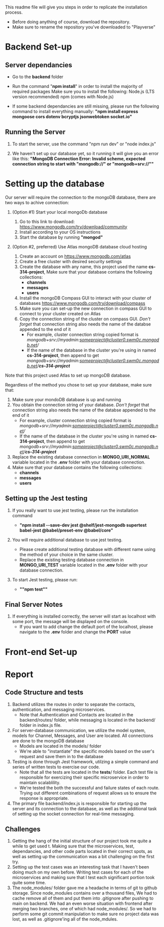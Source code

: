 This readme file will give you steps in order to replicate the installation process.
- Before doing anything of course, download the repository. 
- Make sure to rename the repository you've downloaded to "Playverse"


# Backend Set-up

## Server dependancies

- Go to the **backend** folder

- Run the command "**npm install**" in order to install the majority of required packages
    Make sure you to install the following: 
        Node.js (LTS version recommended)
        npm (comes with Node.js)

- If some backend dependancies are still missing, please run the following command to install everything manually: **"npm install express mongoose cors dotenv bcryptjs jsonwebtoken socket.io"**

## Running the Server

1. To start the server, use the command
    "npm run dev"  or "node index.js"

2. We haven't set up our database yet, so it running it will give you an error like this: **"MongoDB Connection Error: Invalid scheme, expected connection string to start with "mongodb://" or "mongodb+srv://""**

# Setting up the database

Our server will require the connection to the mongoDB database, there are two ways to achive connection: 

1. (Option #1) Start your local mongoDb database 
    1. Go to this link to download:  https://www.mongodb.com/try/download/community
    2. Install according to your OS instructions
    3. Start the database by running **"mongod"**

2. (Option #2, preferred) Use Atlas mongoDB database cloud hosting 
    1. Create an account on https://www.mongodb.com/atlas
    2. Create a free cluster with desired security settings
    3. Create the database with any name, this project used the name **cs-314-project**, Make sure that your database contains the following collections:
        - **channels**
        - **messages**
        - **users**
    4. Install the mongoDB Compass GUI to interact with your cluster of databases https://www.mongodb.com/try/download/compass
    5. Make sure you can set-up the new connection in compass GUI to connect to your cluster created on Atlas
    6. Copy the connection string of the cluster on compass GUI. *Don't forget* that connection string also needs the name of the databse appended to the end of it
        - For example, cluster connection string copied format is *mongodb+srv://myadmin:someproject@cluster0.swm0c.mongodb.net/*
        - If the name of the database in the cluster you're using in named **cs-314-project**, then append to get *mongodb+srv://myadmin:someproject@cluster0.swm0c.mongodb.net/**cs-314-project***

Note that this project used Atlas to set up mongoDB database.

Regardless of the method you chose to set up your database, make sure that:
1. Make sure your mondoDB database is up and running
2. You obtain the connection string of your database. *Don't forget* that connection string also needs the name of the databse appended to the end of it
    - For example, cluster connection string copied format is *mongodb+srv://myadmin:someproject@cluster0.swm0c.mongodb.net/*
    - If the name of the database in the cluster you're using in named **cs-314-project**, then append to get *mongodb+srv://myadmin:someproject@cluster0.swm0c.mongodb.net/**cs-314-project***
3. Replace the existing database connection in **MONGO_URI_NORMAL** variable located in the **.env** folder with your database connection.
4. Make sure that your database contains the following collections:
    - **channels**
    - **messages**
    - **users**

## Setting up the Jest testing

1. If you really want to use jest testing, please run the installation command
    - **"npm install --save-dev jest @shelf/jest-mongodb supertest babel-jest @babel/preset-env @babel/core"**

2. You will require additional database to use jest testing. 
    - Please create additional testing database with different name using the method of your choice in the same cluster. 
    - Replace the existing testing database connection in **MONGO_URI_TEST** variable located in the **.env** folder with your database connection.

3. To start Jest testing, please run:
    - **""npm test""**

##  Final Server Notes

1.  If everything is installed correctly, the server will start as localhost with some port, the message will be displayed on the console.
    - If you want to add change the default port of the localhost, please navigate to the **.env** folder and change the **PORT** value

# Front-end Set-up




# Report

## Code Structure and tests

1. Backend utilizes the routes in order to separate the contacts, authentication, and messaging microservices. 
    - Note that Authentication and Contacts are located in the backend/routes/ folder, while messaging is located in the backend/ folder in index.js file. 
2. For server-database communication, we utilize the model system, models for Channel, Messages, and User are located. All connections are done to the mongoDB database
    - Models are located in the models/ folder
    - We're able to "instantiate" the specific models based on the user's request and save them in to the database
3. Testing is done through Jest framework, utilzing a simple command and series of written tests to exercise our code.
    - Note that all the tests are located in the __tests__/ folder. Each test file is responsible for exercizing their specific microservice in order to maintain scalablility.
    - We're tested the both the successful and failure states of each route. Trying out different combinations of request allows us to ensure the response is appropriate.
4. The primary file backend/index.js is responsible for starting up the server and its connection to the database, as well as the additional task of setting up the socket connection for real-time messaging.


## Challenges

1. Getting the hang of the initial structure of our project took me quite a while to get used t. Making sure that the microservices, test, dependancies, and other code parts located in their correct spots, as well as setting up the communication was a bit challenging on the first try.
2. Setting up the test cases was an interesting task that I haven't been doing much on my own before. Writing test cases for each of the microservices and making sure that I test each significant portion took quite some time.
3. The node_modules/ folder gave me a headache in terms of git to github storage. Since node_modules contains over a thousand files, We had to cache remove all of them and put them into .gitignore after pushing to main on backend. We had an even worse situation with frontend after merging two branches, one of which had node_modules/. So we had to perform some git commit manipulation to make sure no project data was lost, as well as .gitignore'ing all of the node_mdules.
